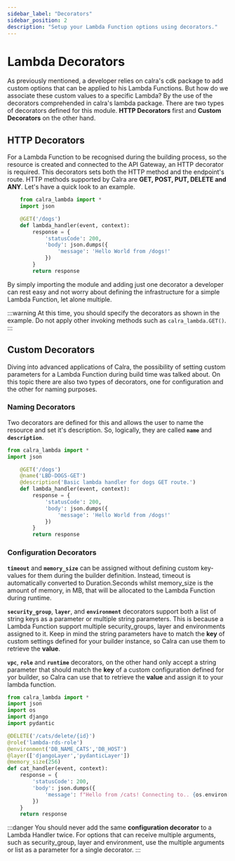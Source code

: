 ```yaml
---
sidebar_label: "Decorators"
sidebar_position: 2
description: "Setup your Lambda Function options using decorators."
---
```


# Lambda Decorators

As previously mentioned, a developer relies on calra's cdk package to add custom options that can be applied to his Lambda Functions. But how do we associate these custom values to a specific Lambda? By the use of the decorators comprehended in calra's lambda package.
There are two types of decorators defined for this module. **HTTP Decorators** first and **Custom Decorators** on the other hand.

## HTTP Decorators

For a Lambda Function to be recognised during the building process, so the resource is created and connected to the API Gateway, an HTTP decorator is required. This decorators sets both the HTTP method and the endpoint's route. HTTP methods supported by Calra are **GET, POST, PUT, DELETE and ANY**. Let's have a quick look to an example.

```python
    from calra_lambda import *
    import json

    @GET('/dogs')
    def lambda_handler(event, context):
        response = {
            'statusCode': 200,
            'body': json.dumps({
                'message': 'Hello World from /dogs!'
            })
        }
        return response
```

By simply importing the module and adding just one decorator a developer can rest easy and not worry about defining the infrastructure for a simple Lambda Function, let alone multiple.

:::warning
At this time, you should specify the decorators as shown in the example. Do not apply other invoking methods such as `calra_lambda.GET()`.
:::

## Custom Decorators

Diving into advanced applications of Calra, the possibility of setting custom parameters for a Lambda Function during build time was talked about. On this topic there are also two types of decorators, one for configuration and the other for naming purposes.

### Naming Decorators

Two decorators are defined for this and allows the user to name the resource and set it's description. So, logically, they are called **`name`** and **`description`**.

```python
from calra_lambda import *
import json

    @GET('/dogs')
    @name('LBD-DOGS-GET')
    @description('Basic lambda handler for dogs GET route.')
    def lambda_handler(event, context):
        response = {
            'statusCode': 200,
            'body': json.dumps({
                'message': 'Hello World from /dogs!'
            })
        }
        return response
```

### Configuration Decorators

**`timeout`** and **`memory_size`** can be assigned without defining custom key-values for them during the builder definition. Instead, timeout is automatically converted to Duration.Seconds whilst memory_size is the amount of memory, in MB, that will be allocated to the Lambda Function during runtime.

**`security_group`**, **`layer`**, and **`environment`** decorators support both a list of string keys as a parameter or multiple string parameters. This is because a Lambda Function support multiple security_groups, layer and environments assigned to it. Keep in mind the string parameters have to match the **key** of custom settings defined for your builder instance, so Calra can use them to retrieve the **value**.

**`vpc`**, **`role`** and **`runtime`** decorators, on the other hand only accept a string parameter that should match the **key** of a custom configuration defined for yor builder, so Calra can use that to retrieve the **value** and assign it to your lambda function.

```python
from calra_lambda import *
import json
import os
import django
import pydantic

@DELETE('/cats/delete/{id}')
@role('lambda-rds-role')
@environment('DB_NAME_CATS','DB_HOST')
@layer(['djangoLayer','pydanticLayer'])
@memory_size(256)
def cat_handler(event, context):
    response = {
        'statusCode': 200,
        'body': json.dumps({
            'message': f"Hello from /cats! Connecting to.. {os.environ['DB_NAME_CATS']}"
        })
    }
    return response
```

:::danger
You should never add the same **configuration decorator** to a Lambda Handler twice. For options that can receive multiple arguments, such as security_group, layer and environment, use the multiple arguments or list as a parameter for a single decorator.
:::
